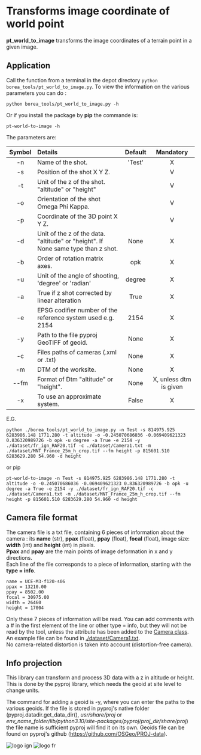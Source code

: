# Transforms image coordinate of world point

**pt_world_to_image** transforms the image coordinates of a terrain point in a given image.

## Application

Call the function from a terminal in the depot directory `python borea_tools/pt_world_to_image.py`. To view the information on the various parameters you can do : 

```python borea_tools/pt_world_to_image.py -h``` 

Or if you install the package by **pip** the commande is:

```pt-world-to-image -h```

The parameters are:

| Symbol | Details | Default | Mandatory |
| :----: | :------ | :-----: | :-------: |
| -n | Name of the shot. | 'Test' | X |
| -s | Position of the shot X Y Z. |  | V |
| -t | Unit of the z of the shot. "altitude" or "height" |  | V |
| -o | Orientation of the shot Omega Phi Kappa.|  | V |
| -p | Coordinate of the 3D point X Y Z. |  | V |
| -d | Unit of the z of the data. "altitude" or "height". If None same type than z shot. | None | X |
| -b | Order of rotation matrix axes. | opk | X |
| -u | Unit of the angle of shooting, 'degree' or 'radian' | degree | X |
| -a | True if z shot corrected by linear alteration | True | X |
| -e | EPSG codifier number of the reference system used e.g. 2154 | 2154 | X |
| -y | Path to the file pyproj GeoTIFF of geoid. | None | X |
| -c | Files paths of cameras (.xml or .txt) | None | X |
| -m | DTM of the worksite. | None | X |
| --fm | Format of Dtm "altitude" or "height". | None | X, unless dtm is given |
| -x | To use an approximate system. | False | X |

E.G.
```
python ./borea_tools/pt_world_to_image.py -n Test -s 814975.925 6283986.148 1771.280 -t altitude -o -0.245070686036 -0.069409621323 0.836320989726 -b opk -u degree -a True -e 2154 -y ./dataset/fr_ign_RAF20.tif -c ./dataset/Camera1.txt -m ./dataset/MNT_France_25m_h_crop.tif --fm height -p 815601.510 6283629.280 54.960 -d height
```
or pip
```
pt-world-to-image -n Test -s 814975.925 6283986.148 1771.280 -t altitude -o -0.245070686036 -0.069409621323 0.836320989726 -b opk -u degree -a True -e 2154 -y ./dataset/fr_ign_RAF20.tif -c ./dataset/Camera1.txt -m ./dataset/MNT_France_25m_h_crop.tif --fm height -p 815601.510 6283629.280 54.960 -d height
```

## Camera file format

The camera file is a txt file, containing 6 pieces of information about the camera : its **name** (str), **ppax** (float), **ppay** (float), **focal** (float), image size: **width** (int) and **height** (int) in pixels.  
**Ppax** and **ppay** are the main points of image deformation in x and y directions.  
Each line of the file corresponds to a piece of information, starting with the **type = info**.
```
name = UCE-M3-f120-s06
ppax = 13210.00
ppay = 8502.00
focal = 30975.00
width = 26460
height = 17004
```
Only these 7 pieces of information will be read. You can add comments with a # in the first element of the line or other type = info, but they will not be read by the tool, unless the attribute has been added to the [Camera class](../../borea/datastruct/camera.py).
An example file can be found in [./dataset/Camera1.txt](../../dataset/Camera1.txt).  
No camera-related distortion is taken into account (distortion-free camera).

## Info projection

This library can transform and process 3D data with a z in altitude or height. This is done by the pyproj library, which needs the geoid at site level to change units.

The command for adding a geoid is -y, where you can enter the paths to the various geoids. If the file is stored in pyproj's native folder (pyproj.datadir.get_data_dir(), *usr/share/proj* or *env_name_folder/lib/python3.10/site-packages/pyproj/proj_dir/share/proj*) the file name is sufficient pyproj will find it on its own. 
Geoids file can be found on pyproj's github (https://github.com/OSGeo/PROJ-data).

![logo ign](../../docs/image/logo_ign.png) ![logo fr](../../docs/image/Republique_Francaise_Logo.png)